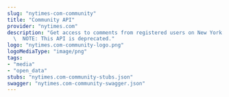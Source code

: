 ```yaml
---
slug: "nytimes-com-community"
title: "Community API"
provider: "nytimes.com"
description: "Get access to comments from registered users on New York Times articles.\
  \  NOTE: This API is deprecated."
logo: "nytimes.com-community-logo.png"
logoMediaType: "image/png"
tags:
- "media"
- "open_data"
stubs: "nytimes.com-community-stubs.json"
swagger: "nytimes.com-community-swagger.json"
---
```


